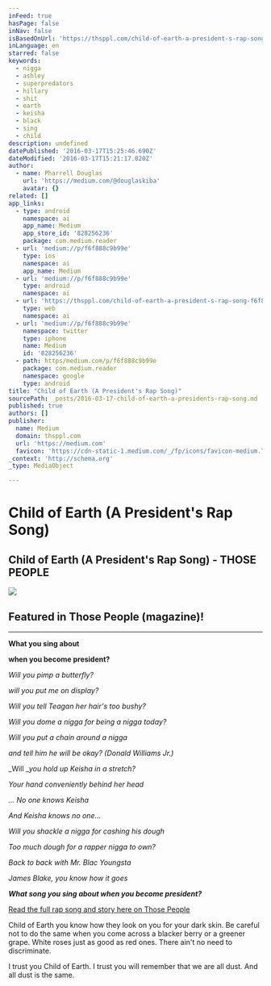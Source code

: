 ```yaml
---
inFeed: true
hasPage: false
inNav: false
isBasedOnUrl: 'https://thsppl.com/child-of-earth-a-president-s-rap-song-f6f888c9b99e#.1jajvcm96'
inLanguage: en
starred: false
keywords:
  - nigga
  - ashley
  - superpredators
  - hillary
  - shit
  - earth
  - keisha
  - black
  - sing
  - child
description: undefined
datePublished: '2016-03-17T15:25:46.690Z'
dateModified: '2016-03-17T15:21:17.020Z'
author:
  - name: Pharrell Douglas
    url: 'https://medium.com/@douglaskiba'
    avatar: {}
related: []
app_links:
  - type: android
    namespace: ai
    app_name: Medium
    app_store_id: '828256236'
    package: com.medium.reader
  - url: 'medium://p/f6f888c9b99e'
    type: ios
    namespace: ai
    app_name: Medium
  - url: 'medium://p/f6f888c9b99e'
    type: android
    namespace: ai
  - url: 'https://thsppl.com/child-of-earth-a-president-s-rap-song-f6f888c9b99e'
    type: web
    namespace: ai
  - url: 'medium://p/f6f888c9b99e'
    namespace: twitter
    type: iphone
    name: Medium
    id: '828256236'
  - path: https/medium.com/p/f6f888c9b99e
    package: com.medium.reader
    namespace: google
    type: android
title: "Child of Earth (A President's Rap Song)"
sourcePath: _posts/2016-03-17-child-of-earth-a-presidents-rap-song.md
published: true
authors: []
publisher:
  name: Medium
  domain: thsppl.com
  url: 'https://medium.com'
  favicon: 'https://cdn-static-1.medium.com/_/fp/icons/favicon-medium.TAS6uQ-Y7kcKgi0xjcYHXw.ico'
_context: 'http://schema.org'
_type: MediaObject

---
```

# Child of Earth (A President's Rap Song)

<article style=""><h1>Child of Earth (A President's Rap Song) - THOSE PEOPLE</h1><img src="https://s3-us-west-2.amazonaws.com/the-grid-img/p/2423e74b22decd50176689e0529aed47285bc7d0.jpg" /></article>

## Featured in Those People (magazine)!

****

**What you sing about**

**when you become president?**

_Will you pimp a butterfly?_

_will you put me on display?_

_Will you tell Teagan her hair's too bushy?_

_Will you dome a nigga for being a nigga today?_

_Will you put a chain around a nigga_

_and tell him he will be okay? (Donald Williams Jr.)_

_Will __you hold up Keisha in a stretch?_

_Your hand conveniently behind her head_

_... No one knows Keisha_

_And Keisha knows no one..._

_Will you shackle a nigga for cashing his dough_

_Too much dough for a rapper nigga to own?_

_Back to back with Mr. Blac Youngsta_

_James Blake, you know how it goes_

**_What song you sing about when you become president?_**

[Read the full rap song and story here on Those People][0]

Child of Earth you know how they look on you for your dark skin. Be careful not to do the same when you come across a blacker berry or a greener grape. White roses just as good as red ones. There ain't no need to discriminate. 

I trust you Child of Earth. I trust you will remember that we are all dust. And all dust is the same. 

[0]: https://thsppl.com/child-of-earth-a-president-s-rap-song-f6f888c9b99e#.92vks0a7t